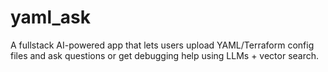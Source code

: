 # yaml_ask
A fullstack AI-powered app that lets users upload YAML/Terraform config files and ask questions or get debugging help using LLMs + vector search.
